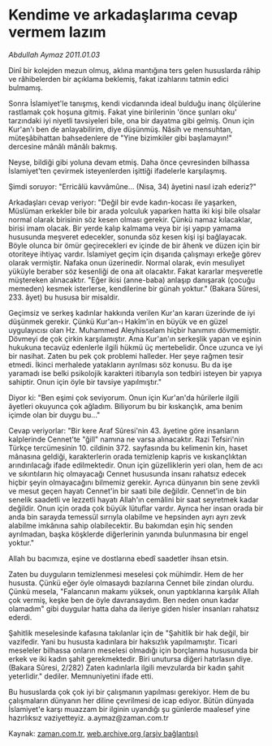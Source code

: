 # Kendime ve arkadaşlarıma cevap vermem lazım

*Abdullah Aymaz 2011.01.03*

<td class="columnist-detail">
<p>Dinî bir kolejden mezun olmuş, aklına mantığına ters gelen hususlarda râhip ve râhibelerden bir açıklama beklemiş, fakat izahlarını tatmin edici bulmamış.</p>
<p>
<div id="haberMetinDiv">
<p>Sonra İslamiyet'le tanışmış, kendi vicdanında ideal bulduğu inanç ölçülerine rastlamak çok hoşuna gitmiş. Fakat yine birilerinin 'önce şunları oku' tarzındaki iyi niyetli tavsiyeleri bile, ona bir dayatma gibi gelmiş. Onun için Kur'an'ı ben de anlayabilirim, diye düşünmüş. Nâsih ve mensuhtan, müteşâbihattan bahsedenlere de "Yine bizimkiler gibi başlamayın!" dercesine mânâlı mânâlı bakmış.
<p>Neyse, bildiği gibi yoluna devam etmiş. Daha önce çevresinden bilhassa İslamiyet'ten çevirmek isteyenlerden işittiği ifadelerle karşılaşmış.
<p>Şimdi soruyor: "Erricâlü kavvâmûne... (Nisa, 34) âyetini nasıl izah ederiz?"
<p> Arkadaşları cevap veriyor: "Değil bir evde kadın-kocası ile yaşarken, Müslüman erkekler bile bir arada yolculuk yaparken hatta iki kişi bile olsalar normal olarak birisinin söz kesen olması gerekir. Çünkü namaz kılacaklar, birisi imam olacak. Bir yerde kalıp kalmama veya bir işi yapıp yamama hususunda meşveret edecekler, sonunda söz kesen kişi işi bağlayacak. Böyle olunca bir ömür geçirecekleri ev içinde de bir âhenk ve düzen için bir otoriteye ihtiyaç vardır. İslamiyet geçim için dışarıda çalışmayı erkeğe görev olarak vermiştir. Nafaka onun üzerinedir. Normal olarak, evin mesuliyet yüküyle beraber söz kesenliği de ona ait olacaktır. Fakat kararlar meşveretle müştereken alınacaktır. "Eğer ikisi (anne-baba) anlaşıp danışarak (çocuğu memeden) kesmek isterlerse, kendilerine bir günah yoktur." (Bakara Sûresi, 233. âyet) bu hususa bir misaldir.
<p>Geçimsiz ve serkeş kadınlar hakkında verilen Kur'an kararı üzerinde de iyi düşünmek gerekir. Çünkü Kur'an-ı Hakîm'in en büyük ve en güzel uygulayıcısı olan Hz. Muhammed Aleyhisselam hiçbir hanımını dövmemiştir. Dövmeyi de çok çirkin karşılamıştır. Ama Kur'an'ın serkeşlik yapan ve eşinin hukukuna tecavüz edenlerle ilgili hükmü üç mertebelidir. Önce uzunca ve iyi bir nasihat. Zaten bu pek çok problemi halleder. Her şeye rağmen tesir etmedi. İkinci merhalede yatakların ayrılması söz konusu. Bu da işe yaramadı ise belki psikolojik karakteri itibarıyla son tedbiri isteyen bir yapıya sahiptir. Onun için öyle bir tavsiye yapılmıştır."
<p>Diyor ki: "Ben eşimi çok seviyorum. Onun için Kur'an'da hûrilerle ilgili âyetleri okuyunca çok ağladım. Biliyorum bu bir kıskançlık, ama benim içimde olan bir duygu bu..."
<p>Cevap veriyorlar: "Bir kere Araf Sûresi'nin 43. âyetine göre insanların kalplerinde Cennet'te "ğill" namına ne varsa alınacaktır. Razi Tefsiri'nin Türkçe tercümesinin 10. cildinin 372. sayfasında bu kelimenin kin, haset mânasına geldiği, karakterlerin orada temizlenip kapris ve kıskançlıktan arındırılacağı ifade edilmektedir. Onun için güzelliklerin yeri olan, hem de acı ve sıkıntıların hiç olmayacağı Cennet hususunda insanı rahatsız edecek hiçbir şeyin olmayacağını bilmemiz gerekir. Ayrıca dünyanın bin sene zevkli ve mesut geçen hayatı Cennet'in bir saati bile değildir. Cennet'in de bin senelik saadetli ve lezzetli hayatı Allah'ın cemâlini bir saat seyretmek kadar değildir. Onun için orada çok büyük lütuflar vardır. Ayrıca her insan orada bir anda bin sarayda temessül sırrıyla olabilme ve hepsinden ayrı ayrı zevk alabilme imkânına sahip olabilecektir. Bu bakımdan eşin hiç senden ayrılmadan, başka köşklerde diğerlerinin yanında bulunmasına bir engel yoktur."
<p>Allah bu bacımıza, eşine ve dostlarına ebedî saadetler ihsan etsin.
<p>Zaten bu duyguların temizlenmesi meselesi çok mühimdir. Hem de her hususta. Çünkü eğer öyle olmasaydı bazılarına Cennet bile zindan olurdu. Çünkü mesela, "Falancanın makamı yüksek, onun yaptıklarına karşılık Allah çok vermiş, keşke ben de öyle davransaydım. Ben neden onun kadar olamadım" gibi duygular hatta daha da ileriye giden hisler insanları rahatsız ederdi.
<p>Şahitlik meselesinde kafasına takılanlar için de "Şahitlik bir hak değil, bir vazifedir. Yani bu hususta kadınlara bir haksızlık yapılmamıştır. Ticari meseleler bilhassa onların meselesi olmadığı için borçlanma hususunda bir erkek ve iki kadın şahit gerekmektedir. Biri unutursa diğeri hatırlasın diye. (Bakara Sûresi, 2/282) Zaten kadınlarla ilgili mevzularda bir kadın şahit yeterlidir." dediler. Memnuniyetini ifade etti.
<p>Bu hususlarda çok çok iyi bir çalışmanın yapılması gerekiyor. Hem de bu çalışmaların dünyanın her diline çevrilmesi de icap ediyor. Bütün dünyada İslamiyet'e karşı muazzam bir ilginin uyandığı şu günlerde maalesef yine hazırlıksız vaziyetteyiz. a.aymaz@zaman.com.tr</p></p></p></p></p></p></p></p></p></p></p></div>
</p>
<a href="http://web.archive.org/web/20110120043915/mailto:/">
</a></td>

Kaynak: [zaman.com.tr](http://zaman.com.tr/yazar.do?yazino=1073474), [web.archive.org (arşiv bağlantısı)](http://web.archive.org/web/20110120043915/http://www.zaman.com.tr:80/yazar.do?yazino=1073474)
